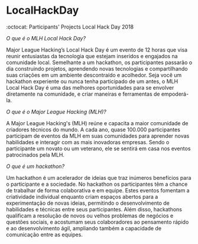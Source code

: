 # LocalHackDay
:octocat: Participants' Projects Local Hack Day 2018





*O que é o MLH Local Hack Day?*

Major League Hacking’s Local Hack Day é um evento de 12 horas que visa reunir entusiastas da tecnologia que estejam inseridos e engajados na comunidade local. Semelhante a um hackathon, os participantes passarão o dia construindo projetos, aprendendo novas tecnologias e compartilhando suas criações em um ambiente descontraído e acolhedor. Seja você um hackathon experiente ou nunca tenha participado de um antes, o MLH Local Hack Day é uma das melhores oportunidades para se envolver diretamente na comunidade, e criar maneiras e ferramentas de empoderá-la.


*O que é o Major League Hacking (MLH)?*

A Major League Hacking's (MLH) reúne e capacita a maior comunidade de criadores técnicos do mundo. A cada ano, quase 100.000 participantes participam de eventos da MLH em suas comunidades para aprender novas habilidades e interagir com as mais inovadoras empresas. Sendo o participante um novato ou um veterano, ele se sentirá em casa nos eventos patrocinados pela MLH.


*O que é um hackathon?*

Um hackathon é um acelerador de ideias que traz inúmeros benefícios para o participante e a sociedade. No hackathon os participantes têm a chance de trabalhar de forma colaborativa e em equipe. Estes eventos fomentam a criatividade individual enquanto criam espaços abertos para a experimentação de novas ideias, permitindo o desenvolvimento de habilidades e técnicas entre seus participantes. Além disso, hackathons qualificam a resolução de novos ou velhos problemas de negócios e questões sociais, e acostumam seus colaboradores ao pensamento rápido e ao desenvolvimento ágil, ampliando também a capacidade de comunicação entre as equipes.
